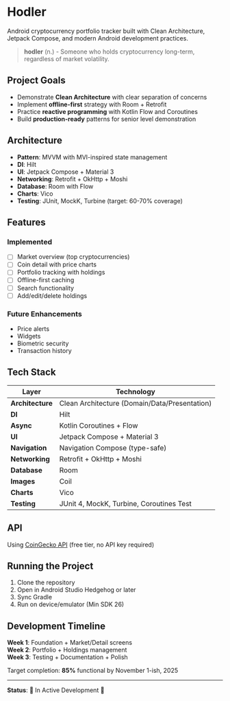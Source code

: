 # Hodler

Android cryptocurrency portfolio tracker built with Clean Architecture, Jetpack Compose, and modern Android development practices.

> **hodler** (n.) - Someone who holds cryptocurrency long-term, regardless of market volatility.

## Project Goals

- Demonstrate **Clean Architecture** with clear separation of concerns
- Implement **offline-first** strategy with Room + Retrofit
- Practice **reactive programming** with Kotlin Flow and Coroutines
- Build **production-ready** patterns for senior level demonstration

## Architecture

- **Pattern**: MVVM with MVI-inspired state management
- **DI**: Hilt
- **UI**: Jetpack Compose + Material 3
- **Networking**: Retrofit + OkHttp + Moshi
- **Database**: Room with Flow
- **Charts**: Vico
- **Testing**: JUnit, MockK, Turbine (target: 60-70% coverage)

## Features

### Implemented
- [ ] Market overview (top cryptocurrencies)
- [ ] Coin detail with price charts
- [ ] Portfolio tracking with holdings
- [ ] Offline-first caching
- [ ] Search functionality
- [ ] Add/edit/delete holdings

### Future Enhancements
- Price alerts
- Widgets
- Biometric security
- Transaction history

## Tech Stack

| Layer | Technology |
|-------|-----------|
| **Architecture** | Clean Architecture (Domain/Data/Presentation) |
| **DI** | Hilt |
| **Async** | Kotlin Coroutines + Flow |
| **UI** | Jetpack Compose + Material 3 |
| **Navigation** | Navigation Compose (type-safe) |
| **Networking** | Retrofit + OkHttp + Moshi |
| **Database** | Room |
| **Images** | Coil |
| **Charts** | Vico |
| **Testing** | JUnit 4, MockK, Turbine, Coroutines Test |

## API

Using [CoinGecko API](https://www.coingecko.com/api/documentation) (free tier, no API key required)

## Running the Project

1. Clone the repository
2. Open in Android Studio Hedgehog or later
3. Sync Gradle
4. Run on device/emulator (Min SDK 26)

## Development Timeline

**Week 1**: Foundation + Market/Detail screens  
**Week 2**: Portfolio + Holdings management  
**Week 3**: Testing + Documentation + Polish

Target completion: **85%** functional by November 1-ish, 2025

---

**Status**: 🚧 In Active Development 🚧
